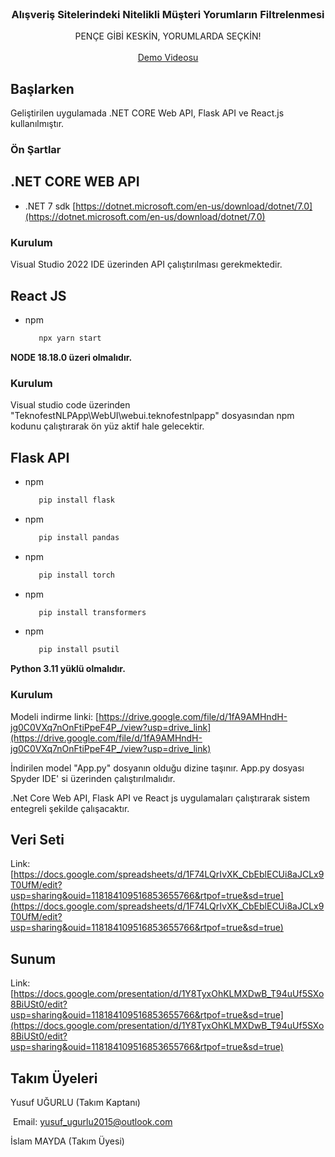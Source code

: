 
<!-- PROJECT LOGO -->
<br />
<div align="center">

  <h3 align="center">Alışveriş Sitelerindeki Nitelikli Müşteri Yorumların Filtrelenmesi
</h3>

  <p align="center">
    PENÇE GİBİ KESKİN, YORUMLARDA SEÇKİN!
    <br />
    <br />
    <a href="https://drive.google.com/file/d/1DU5pr-G6OVz4OyrdKOU_pjYYGjipE17B/view?usp=sharing">Demo Videosu</a>
  </p>
</div>





<!-- GETTING STARTED -->
## Başlarken

Geliştirilen uygulamada .NET CORE Web API, Flask API ve React.js kullanılmıştır.

### Ön Şartlar

## .NET CORE WEB API
* .NET 7 sdk [https://dotnet.microsoft.com/en-us/download/dotnet/7.0](https://dotnet.microsoft.com/en-us/download/dotnet/7.0)

### Kurulum

Visual Studio 2022 IDE üzerinden API çalıştırılması gerekmektedir.



## React JS
* npm
  ```sh
     npx yarn start
  ```

**NODE 18.18.0 üzeri olmalıdır.** 

### Kurulum

Visual studio code üzerinden "TeknofestNLPApp\WebUI\webui.teknofestnlpapp" dosyasından npm kodunu çalıştırarak ön yüz aktif hale gelecektir.


## Flask API

* npm
  ```sh
     pip install flask
  ```

* npm
  ```sh
     pip install pandas
  ```

* npm
  ```sh
     pip install torch
  ```

* npm
  ```sh
     pip install transformers
  ```

* npm
  ```sh
     pip install psutil
  ```
  
**Python 3.11 yüklü olmalıdır.**

### Kurulum

Modeli indirme linki:  [https://drive.google.com/file/d/1fA9AMHndH-jg0C0VXq7nOnFtiPpeF4P_/view?usp=drive_link](https://drive.google.com/file/d/1fA9AMHndH-jg0C0VXq7nOnFtiPpeF4P_/view?usp=drive_link)

İndirilen model "App.py" dosyanın olduğu dizine taşınır. App.py dosyası Spyder IDE' si üzerinden çalıştırılmalıdır.


.Net Core Web API, Flask API ve React js uygulamaları çalıştırarak sistem entegreli şekilde çalışacaktır.



## Veri Seti

Link: [https://docs.google.com/spreadsheets/d/1F74LQrIvXK_CbEblECUi8aJCLx9T0UfM/edit?usp=sharing&ouid=118184109516853655766&rtpof=true&sd=true](https://docs.google.com/spreadsheets/d/1F74LQrIvXK_CbEblECUi8aJCLx9T0UfM/edit?usp=sharing&ouid=118184109516853655766&rtpof=true&sd=true)


## Sunum

Link: [https://docs.google.com/presentation/d/1Y8TyxOhKLMXDwB_T94uUf5SXo8BiUSt0/edit?usp=sharing&ouid=118184109516853655766&rtpof=true&sd=true](https://docs.google.com/presentation/d/1Y8TyxOhKLMXDwB_T94uUf5SXo8BiUSt0/edit?usp=sharing&ouid=118184109516853655766&rtpof=true&sd=true)

<!-- ROADMAP -->
## Takım Üyeleri

Yusuf UĞURLU (Takım Kaptanı) 

&nbsp;Email: yusuf_ugurlu2015@outlook.com

İslam MAYDA (Takım Üyesi)














